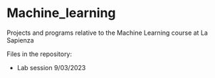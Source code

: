# Machine_learning
Projects and programs relative to the Machine Learning course at La Sapienza

Files in the repository:
 - Lab session 9/03/2023
